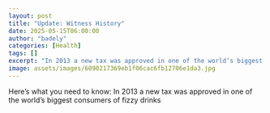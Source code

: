 ```yaml
---
layout: post
title: "Update: Witness History"
date: 2025-05-15T06:00:00
author: "badely"
categories: [Health]
tags: []
excerpt: "In 2013 a new tax was approved in one of the world’s biggest consumers of fizzy drinks"
image: assets/images/6090217369eb1f06cac6fb12706e1da3.jpg
---
```


Here’s what you need to know: In 2013 a new tax was approved in one of the world’s biggest consumers of fizzy drinks

